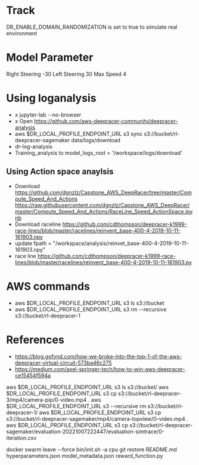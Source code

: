 # Track 
DR_ENABLE_DOMAIN_RANDOMIZATION is set to true to simulate real environment

# Model Parameter
Right Steering -30
Left Steering 30
Max Speed 4

# Using loganalysis
* x jupyter-lab --no-browser
* x Open https://github.com/aws-deepracer-community/deepracer-analysis
* aws $DR_LOCAL_PROFILE_ENDPOINT_URL s3 sync s3://bucket/rl-deepracer-sagemaker data/logs/download
* dr-log-analysis
* Training_analysis to model_logs_root = '/workspace/logs/download' 

## Using Action space anaylsis
* Download https://github.com/dgnzlz/Capstone_AWS_DeepRacer/tree/master/Compute_Speed_And_Actions https://raw.githubusercontent.com/dgnzlz/Capstone_AWS_DeepRacer/master/Compute_Speed_And_Actions/RaceLine_Speed_ActionSpace.ipynb
* Download raceline https://github.com/cdthompson/deepracer-k1999-race-lines/blob/master/racelines/reinvent_base-400-4-2019-10-11-161903.npy
* update fpath = "/workspace/analysis/reinvet_base-400-4-2019-10-11-161903.npy"
* race line https://github.com/cdthompson/deepracer-k1999-race-lines/blob/master/racelines/reinvent_base-400-4-2019-10-11-161903.py

# AWS commands
* aws $DR_LOCAL_PROFILE_ENDPOINT_URL s3 ls s3://bucket
* aws $DR_LOCAL_PROFILE_ENDPOINT_URL s3 rm --recursive s3://bucket/rl-deepracer-1

# References
* https://blog.gofynd.com/how-we-broke-into-the-top-1-of-the-aws-deepracer-virtual-circuit-573ba46c275
* https://medium.com/axel-springer-tech/how-to-win-aws-deepracer-ce15454f594a


aws $DR_LOCAL_PROFILE_ENDPOINT_URL s3 ls s3://bucket/
aws $DR_LOCAL_PROFILE_ENDPOINT_URL s3 cp s3://bucket/rl-deepracer-3/mp4/camera-pip/0-video.mp4 .
aws $DR_LOCAL_PROFILE_ENDPOINT_URL s3 --recursive rm s3://bucket/rl-deepracer-1/
aws $DR_LOCAL_PROFILE_ENDPOINT_URL s3 cp s3://bucket/rl-deepracer-sagemaker/mp4/camera-topview/0-video.mp4 . 
aws $DR_LOCAL_PROFILE_ENDPOINT_URL s3 cp s3://bucket/rl-deepracer-sagemaker/evaluation-20221007222447/evaluation-simtrace/0-iteration.csv

docker swarm leave --force
bin/init.sh -a cpu
git restore README.md hyperparameters.json model_metadata.json reward_function.py